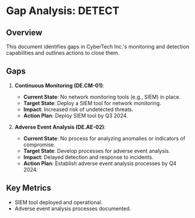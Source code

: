# Gap Analysis: DETECT

## Overview
This document identifies gaps in CyberTech Inc.'s monitoring and detection capabilities and outlines actions to close them.

## Gaps
1. **Continuous Monitoring (DE.CM-01)**:
   - **Current State**: No network monitoring tools (e.g., SIEM) in place.
   - **Target State**: Deploy a SIEM tool for network monitoring.
   - **Impact**: Increased risk of undetected threats.
   - **Action Plan**: Deploy SIEM tool by Q3 2024.

2. **Adverse Event Analysis (DE.AE-02)**:
   - **Current State**: No process for analyzing anomalies or indicators of compromise.
   - **Target State**: Develop processes for adverse event analysis.
   - **Impact**: Delayed detection and response to incidents.
   - **Action Plan**: Establish adverse event analysis processes by Q4 2024.

## Key Metrics
- SIEM tool deployed and operational.
- Adverse event analysis processes documented.
